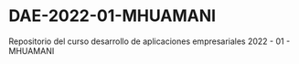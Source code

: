 # DAE-2022-01-MHUAMANI
Repositorio del curso desarrollo de aplicaciones empresariales 2022 - 01 - MHUAMANI
